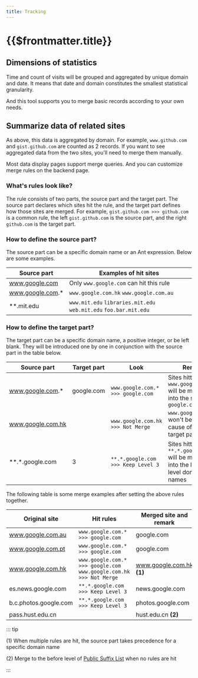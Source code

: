 ```yaml
---
title: Tracking
---
```


# {{$frontmatter.title}}

## Dimensions of statistics

Time and count of visits will be grouped and aggregated by unique domain and date. It means that date and domain constitutes the smallest statistical granularity.

And this tool supports you to merge basic records according to your own needs.

## Summarize data of related sites

As above, this data is aggregated by domain. For example, `www.github.com` and `gist.github.com` are counted as 2 records. If you want to see aggregated data from the two sites, you'll need to merge them manually.

Most data display pages support merge queries. And you can customize merge rules on the backend page.

### What's rules look like?

The rule consists of two parts, the source part and the target part. The source part declares which sites hit the rule, and the target part defines how those sites are merged. For example, `gist.github.com >>> github.com` is a common rule, the left `gist.github.com` is the source part, and the right `github.com` is the target part.

### How to define the source part?

The source part can be a specific domain name or an Ant expression. Below are some examples.

| Source part      | Examples of hit sites                                             |
| ---------------- | ----------------------------------------------------------------- |
| www.google.com   | Only `www.google.com` can hit this rule                           |
| www.google.com.* | `www.google.com.hk` `www.google.com.au`                           |
| \*\*.mit.edu     | `www.mit.edu` `libraries.mit.edu` `web.mit.edu` `foo.bar.mit.edu` |

### How to define the target part?

The target part can be a specific domain name, a positive integer, or be left blank. They will be introduced one by one in conjunction with the source part in the table below.

| Source part          | Target part | Look                               | Remark                                                                            |
| -------------------- | ----------- | ---------------------------------- | --------------------------------------------------------------------------------- |
| www.google.com.*     | google.com  | `www.google.com.* >>> google.com`  | Sites hitting `www.google.com.*` will be merged into the specific `google.com`    |
| www.google.com.hk    |             | `www.google.com.hk >>> Not Merge`  | `www.google.com.hk` won't be merged cause of blank target part                    |
| \*\*\.\*\.google.com | 3           | `**.*.google.com >>> Keep Level 3` | Sites hitting `**.*.google.com` will be merged into the last 3 level domain names |

The following table is some merge examples after setting the above rules together.

| Original site         | Hit rules                                                               | Merged site and remark    |
| --------------------- | ----------------------------------------------------------------------- | ------------------------- |
| www.google.com.au     | `www.google.com.* >>> google.com`                                       | google.com                |
| www.google.com.pt     | `www.google.com.* >>> google.com`                                       | google.com                |
| www.google.com.hk     | `www.google.com.* >>> google.com`<br/>`www.google.com.hk >>> Not Merge` | www.google.com.hk **(1)** |
| es.news.google.com    | `**.*.google.com >>> Keep Level 3`                                      | news.google.com           |
| b.c.photos.google.com | `**.*.google.com >>> Keep Level 3`                                      | photos.google.com         |
| pass.hust.edu.cn      |                                                                         | hust.edu.cn **(2)**       |

::: tip

(1) When multiple rules are hit, the source part takes precedence for a specific domain name

(2) Merge to the before level of [Public Suffix List](https://publicsuffix.org/) when no rules are hit

:::
